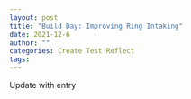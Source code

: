 ```yaml
---
layout: post
title: "Build Day: Improving Ring Intaking"
date: 2021-12-6
author: ""
categories: Create Test Reflect
tags:
---
```

Update with entry
